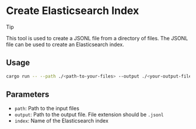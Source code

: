 # Create Elasticsearch Index

> [!TIP]
> This tool is used to create a JSONL file from a directory of files. The JSONL file can be used to create an Elasticsearch index.

## Usage

```bash
cargo run -- --path ./<path-to-your-files> --output ./<your-output-file>.jsonl --index <your-index-name>
```

## Parameters

- `path`: Path to the input files
- `output`: Path to the output file. File extension should be `.jsonl`
- `index`: Name of the Elasticsearch index
